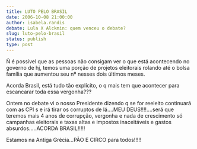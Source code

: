 ```yaml
---
title: LUTO PELO BRASIL
date: 2006-10-08 21:00:00
author: isabela.randis
debate: Lula X Alckmin: quem venceu o debate?
slug: luto-pelo-brasil
status: publish 
type: post
---
```


Ñ é possível que as pessoas não consigam ver o que está acontecendo no governo de hj, temos uma porção de projetos eleitorais rolando até o bolsa família que aumentou seu nº nesses dois últimos meses.


Acorda Brasil, está tudo tão explícito, o q mais tem que acontecer para escancarar toda essa vergonha???


Ontem no debate vi o nosso Presidente dizendo q se for reeleito continuará com as CPI s e irá tirar os corruptos de lá....MEU DEUS!!!!....será que teremos mais 4 anos de corrupção, vergonha e nada de crescimento só campanhas eleitorais e taxas altas e impostos inaceitáveis e gastos absurdos.....ACORDA BRASIL!!!!!


Estamos na Antiga Grécia...PÃO E CIRCO para todos!!!!!


